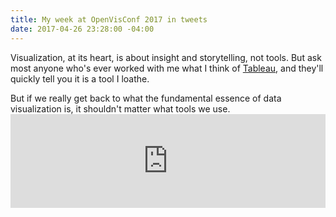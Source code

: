 ```yaml
---
title: My week at OpenVisConf 2017 in tweets
date: 2017-04-26 23:28:00 -04:00
---
```


Visualization, at its heart, is about insight and storytelling, not tools. But ask most anyone who's ever worked with me what I think of [Tableau](http://tableau.com), and they'll quickly tell you it is a tool I loathe.

But if we really get back to what the fundamental essence of data visualization is, it shouldn't matter what tools we use. <iframe src="https://public.tableau.com/views/OpenVis2017ConferenceTweets/Dashboard1?:embed=y&:display_count=yes" scrolling="no" frameborder="no" width="100%"></iframe>